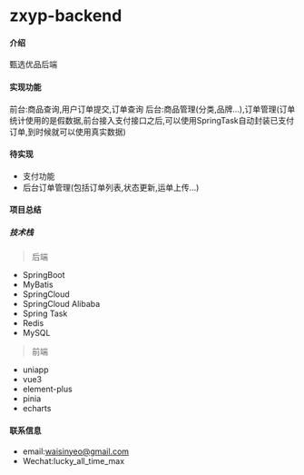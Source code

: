 # zxyp-backend

#### 介绍
甄选优品后端

#### 实现功能
前台:商品查询,用户订单提交,订单查询
后台:商品管理(分类,品牌...),订单管理(订单统计使用的是假数据,前台接入支付接口之后,可以使用SpringTask自动封装已支付订单,到时候就可以使用真实数据)

#### 待实现
* 支付功能
* 后台订单管理(包括订单列表,状态更新,运单上传...)

#### 项目总结
##### 技术栈
> 后端
> 
* SpringBoot
* MyBatis
* SpringCloud
* SpringCloud Alibaba
* Spring Task
* Redis
* MySQL

> 前端
> 
* uniapp
* vue3
* element-plus
* pinia
* echarts

#### 联系信息
* email:waisinyeo@gmail.com
* Wechat:lucky_all_time_max